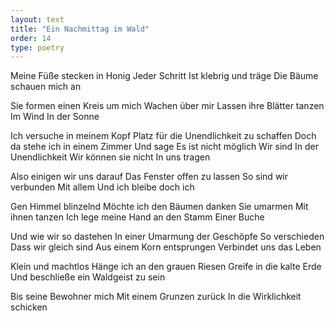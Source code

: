 ```yaml
---
layout: text
title: "Ein Nachmittag im Wald"
order: 14
type: poetry
---
```


Meine Füße stecken in Honig
Jeder Schritt
Ist klebrig und träge
Die Bäume schauen mich an

Sie formen einen Kreis um mich
Wachen über mir
Lassen ihre Blätter tanzen
Im Wind
In der Sonne

Ich versuche in meinem Kopf
Platz für die Unendlichkeit zu schaffen
Doch da stehe ich in einem Zimmer
Und sage
Es ist nicht möglich
Wir sind
In der Unendlichkeit
Wir können sie nicht
In uns tragen

Also einigen wir uns darauf
Das Fenster offen zu lassen
So sind wir verbunden
Mit allem
Und ich bleibe doch ich

Gen Himmel blinzelnd 
Möchte ich den Bäumen danken
Sie umarmen
Mit ihnen tanzen
Ich lege meine Hand an den Stamm
Einer Buche

Und wie wir so dastehen
In einer Umarmung der Geschöpfe
So verschieden
Dass wir gleich sind
Aus einem Korn entsprungen
Verbindet uns das Leben

Klein und machtlos
Hänge ich an den grauen Riesen
Greife in die kalte Erde
Und beschließe ein Waldgeist zu sein

Bis seine Bewohner mich
Mit einem Grunzen zurück
In die Wirklichkeit schicken
